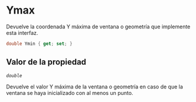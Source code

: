 # Ymax

Devuelve la coordenada Y máxima de ventana o geometría que implemente esta interfaz.

```csharp
double Ymin { get; set; }
```

## Valor de la propiedad

_`double`_

Devuelve el valor Y máxima de la ventana o geometría en caso de que la ventana se haya inicializado con al menos un punto.   


